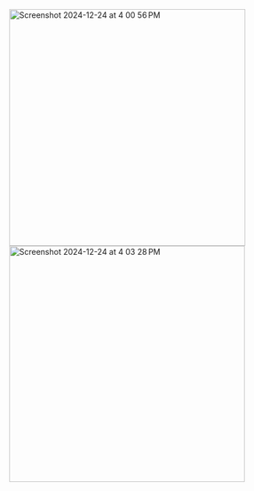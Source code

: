 <img width="425" alt="Screenshot 2024-12-24 at 4 00 56 PM" src="https://github.com/user-attachments/assets/7179df28-21bf-4161-85c5-1fed39e5f5b7" />

<img width="424" alt="Screenshot 2024-12-24 at 4 03 28 PM" src="https://github.com/user-attachments/assets/ea69a2dd-84be-485f-828b-cdc93d391ab0" />
